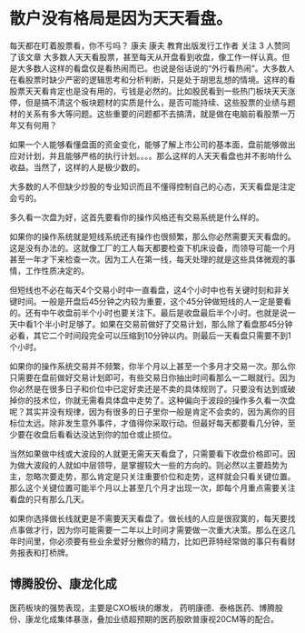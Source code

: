 


# 散户没有格局是因为天天看盘。 

每天都在盯着股票看，你不亏吗？
康夫
康夫
教育出版发行工作者
​关注
3 人赞同了该文章
大多数人天天看股票，甚至每天从开盘看到收盘，像工作一样认真。但是大多数人这样的看盘仅是看热闹而已。也说是俗话说的“外行看热闹”。大多数人在看股票时缺少严密的逻辑思考和分析判断，只是处于胡思乱想的情境。这样的看股票天天看肯定也是没有用的，亏钱是必然的。比如股民看到一些热门板块天天涨停，但是搞不清这个板块题材的实质是什么，是否可能持续、这些股票的业绩与题材的关系有多大等问题。这些重要的问题都不去搞清，就是做在电脑前看股票一万年又有何用？

如果一个人能够看懂盘面的资金变化，能够了解上市公司的基本面，盘前能够做出应对计划，并且能够严格的执行计划。。。。那么这样的人天天看盘也并不影响什么收益。当然了，这样的人是极少数的。

大多数的人不但缺少炒股的专业知识而且不懂得控制自己的心态，天天看盘是注定会亏的。

多久看一次盘为好，这首先要看你的操作风格还有交易系统是什么样的。

如果你的操作系统就是短线系统还有操作也很频繁，那么你必然需要天天看盘的。这是没有办法的。这就像工厂的工人每天都要检查下机床设备，而领导可能一个月甚至一年才下来检查一次。因为工人在第一线，每天处理的就是这些具体微观的事情，工作性质决定的。

但短线也不必在每天4个交易小时中一直看盘，这4个小时中也有关键时刻和非关键时间。一般是开盘后45分钟之内较为重要，这个45分钟做短线的人一定是要看的。还有中午收盘前半个小时也要关注下。最后是收盘最后半个小时。也就是说一天中看1个半小时足够了。如果在交易前做好了交易计划，那么除了看盘那45分钟必看，其它二个时间段完全可以压缩到10分钟以内。则最后一天看盘只需要不到1个小时。

如果你的操作系统交易并不频繁，你半个月以上甚至一个多月才交易一次。那么你只需要在盘前做好交易计划即可，有些交易日你抽出时间看那么一二眼就行。因为你必然是在很多日子和价位中已定好卖还是不卖的具体规则了。只要没有达到或破掉你的技术位，你就无需看具体盘中走势了。这种偏向于波段的操作多久看一次盘呢？其实并没有规律，因为有很多的日子里你一般是肯定不会卖的，因为离你的目标位太远。除非发生意外事件，才值得你采取行动。但最好每天都要看几分钟，至少要在收盘后看看达没达到你的加仓或止损位。



当然如果做中线或大波段的人就更无需天天看盘了，只需要看下收盘价格即可。因为做大波段的人就如中层领导，是掌握较大一些的方向的。则必然以主要趋势为主，忽略次要走势，那么肯定是只关注重要价位和走势，这样就会只看关键位置。那么这个关键位置可能半个月以上甚至几个月才出现一次，即每个月重点需要关注看盘的只有那么几天。



如果你选择做长线就更是不需要天天看盘了。做长线的人应是很寂寞的，每天要找点事做才行，因为你可能需要一二年以上时间才需要做一次重大决策。那么在这几年时间里，你必须要有些业余爱好分散你的精力，比如巴菲特经常做的事只有看财务报表和打桥牌。


## 博腾股份、康龙化成

医药板块的强势表现，主要是CXO板块的爆发，
药明康德、泰格医药、博腾股份、康龙化成集体暴涨，叠加业绩超预期的医药股欧普康视20CM等的配合。